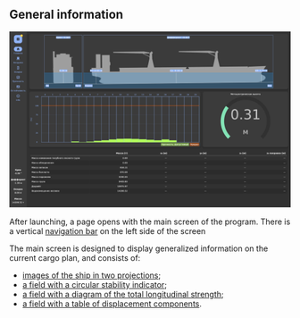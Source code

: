 ## General information
![General view of the "Main screen" page](/assets/image/program_sheets/ru/sheet03_mainScreen/general.png "General view of the 'Main screen' page")

After launching, a page opens with the main screen of the program. There is a vertical [navigation bar](/docs/user-guide/en/part03_mainScreen/chapter02_navigationPanel.md) on the left side of the screen

The main screen is designed to display generalized information on the current cargo plan, and consists of:
- [images of the ship in two projections](/docs/user-guide/en/part03_mainScreen/chapter03_draftPicture.md);
- [a field with a circular stability indicator](/docs/user-guide/en/part03_mainScreen/chapter04_stability.md);
- [a field with a diagram of the total longitudinal strength](/docs/user-guide/en/part03_mainScreen/chapter05_strength.md);
- [a field with a table of displacement components](/docs/user-guide/en/part03_mainScreen/chapter06_weight.md).